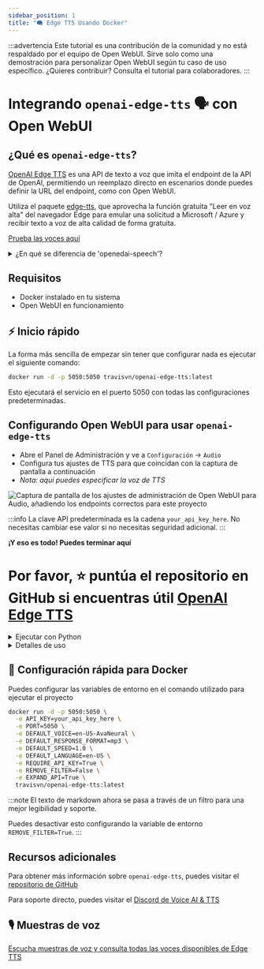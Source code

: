 ```yaml
---
sidebar_position: 1
title: "🗨️ Edge TTS Usando Docker"
---
```


:::advertencia
Este tutorial es una contribución de la comunidad y no está respaldado por el equipo de Open WebUI. Sirve solo como una demostración para personalizar Open WebUI según tu caso de uso específico. ¿Quieres contribuir? Consulta el tutorial para colaboradores.
:::

# Integrando `openai-edge-tts` 🗣️ con Open WebUI

## ¿Qué es `openai-edge-tts`? 

[OpenAI Edge TTS](https://github.com/travisvn/openai-edge-tts) es una API de texto a voz que imita el endpoint de la API de OpenAI, permitiendo un reemplazo directo en escenarios donde puedes definir la URL del endpoint, como con Open WebUI.

Utiliza el paquete [edge-tts](https://github.com/rany2/edge-tts), que aprovecha la función gratuita "Leer en voz alta" del navegador Edge para emular una solicitud a Microsoft / Azure y recibir texto a voz de alta calidad de forma gratuita.

[Prueba las voces aquí](https://tts.travisvn.com)

<details>
  <summary>¿En qué se diferencia de 'openedai-speech'?</summary>

Al igual que [openedai-speech](https://github.com/matatonic/openedai-speech), [openai-edge-tts](https://github.com/travisvn/openai-edge-tts) es un endpoint de API de texto a voz que imita el endpoint de la API de OpenAI, permitiendo un reemplazo directo en escenarios donde se puede llamar al endpoint de OpenAI Speech y se puede configurar la URL del servidor.

`openedai-speech` es una opción más integral que permite la generación completamente offline de voz con múltiples modalidades para elegir.

`openai-edge-tts` es una opción más simple que utiliza un paquete de Python llamado `edge-tts` para generar el audio.

</details>

## Requisitos

- Docker instalado en tu sistema
- Open WebUI en funcionamiento

## ⚡️ Inicio rápido

La forma más sencilla de empezar sin tener que configurar nada es ejecutar el siguiente comando:

```bash
docker run -d -p 5050:5050 travisvn/openai-edge-tts:latest
```

Esto ejecutará el servicio en el puerto 5050 con todas las configuraciones predeterminadas.

## Configurando Open WebUI para usar `openai-edge-tts`

- Abre el Panel de Administración y ve a `Configuración` -> `Audio`
- Configura tus ajustes de TTS para que coincidan con la captura de pantalla a continuación
- _Nota: aquí puedes especificar la voz de TTS_

![Captura de pantalla de los ajustes de administración de Open WebUI para Audio, añadiendo los endpoints correctos para este proyecto](https://utfs.io/f/MMMHiQ1TQaBobmOhsMkrO6Tl2kxX39dbuFiQ8cAoNzysIt7f)

:::info
La clave API predeterminada es la cadena `your_api_key_here`. No necesitas cambiar ese valor si no necesitas seguridad adicional.
:::

**¡Y eso es todo! Puedes terminar aquí**

# Por favor, ⭐️ puntúa el repositorio en GitHub si encuentras útil [OpenAI Edge TTS](https://github.com/travisvn/openai-edge-tts)


<details>
  <summary>Ejecutar con Python</summary>
  
### 🐍 Ejecutar con Python

Si prefieres ejecutar este proyecto directamente con Python, sigue estos pasos para configurar un entorno virtual, instalar dependencias y arrancar el servidor.

#### 1. Clonar el repositorio

```bash
git clone https://github.com/travisvn/openai-edge-tts.git
cd openai-edge-tts
```

#### 2. Configurar un entorno virtual

Crea y activa un entorno virtual para aislar las dependencias:

```bash
# Para macOS/Linux
python3 -m venv venv
source venv/bin/activate

# Para Windows
python -m venv venv
venv\Scripts\activate
```

#### 3. Instalar dependencias

Usa `pip` para instalar los paquetes requeridos listados en `requirements.txt`:

```bash
pip install -r requirements.txt
```

#### 4. Configurar variables de entorno

Crea un archivo `.env` en el directorio raíz y establece las siguientes variables:

```plaintext
API_KEY=your_api_key_here
PORT=5050

DEFAULT_VOICE=en-US-AvaNeural
DEFAULT_RESPONSE_FORMAT=mp3
DEFAULT_SPEED=1.0

DEFAULT_LANGUAGE=en-US

REQUIRE_API_KEY=True
REMOVE_FILTER=False
EXPAND_API=True
```

#### 5. Ejecutar el servidor

Ya configurado, inicia el servidor con:

```bash
python app/server.py
```

El servidor se iniciará en `http://localhost:5050`.

#### 6. Probar la API

Ahora puedes interactuar con la API en `http://localhost:5050/v1/audio/speech` y otros endpoints disponibles. Consulta la sección Uso para ejemplos de solicitudes.

</details>

<details>
  <summary>Detalles de uso</summary>
  
##### Endpoint: `/v1/audio/speech` (alias `/audio/speech`)

Genera audio a partir del texto de entrada. Parámetros disponibles:

**Parámetro requerido:**

- **input** (cadena): El texto a convertir en audio (hasta 4096 caracteres).

**Parámetros opcionales:**

- **model** (cadena): Configura como "tts-1" o "tts-1-hd" (predeterminado: `"tts-1"`).
- **voice** (cadena): Una de las voces compatibles con OpenAI (alloy, echo, fable, onyx, nova, shimmer) o cualquier voz válida de `edge-tts` (predeterminado: `"en-US-AvaNeural"`).
- **response_format** (cadena): Formato de audio. Opciones: `mp3`, `opus`, `aac`, `flac`, `wav`, `pcm` (predeterminado: `mp3`).
- **speed** (número): Velocidad de reproducción (0.25 a 4.0). El valor predeterminado es `1.0`.

:::consejo
Puedes explorar las voces disponibles y escuchar vistas previas en [tts.travisvn.com](https://tts.travisvn.com)
:::

Ejemplo de solicitud con `curl` guardando la salida en un archivo mp3:

```bash
curl -X POST http://localhost:5050/v1/audio/speech \
  -H "Content-Type: application/json" \
  -H "Authorization: Bearer your_api_key_here" \
  -d {
    "input": "¡Hola! Soy tu asistente de IA. Dime cómo puedo ayudar a dar vida a tus ideas.",
    "voice": "echo",
    "response_format": "mp3",
    "speed": 1.0
  } \
  --output speech.mp3
```

O, para alinearse con los parámetros del endpoint de la API de OpenAI:

```bash
curl -X POST http://localhost:5050/v1/audio/speech \
  -H "Content-Type: application/json" \
  -H "Authorization: Bearer your_api_key_here" \
  -d {
    "model": "tts-1",
    "input": "¡Hola! Soy tu asistente de IA. Dime cómo puedo ayudar a dar vida a tus ideas.",
    "voice": "alloy"
  } \
  --output speech.mp3
```

Y un ejemplo de un idioma diferente al inglés:

```bash
curl -X POST http://localhost:5050/v1/audio/speech \
  -H "Content-Type: application/json" \
  -H "Authorization: Bearer your_api_key_here" \
  -d {
    "model": "tts-1",
    "input": "じゃあ、行く。電車の時間、調べておくよ。",
    "voice": "ja-JP-KeitaNeural"
  } \
  --output speech.mp3
```

##### Endpoints adicionales

- **POST/GET /v1/models**: Lista los modelos de TTS disponibles.
- **POST/GET /v1/voices**: Lista las voces de `edge-tts` para un idioma / localización dado.
- **POST/GET /v1/voices/all**: Lista todas las voces de `edge-tts`, con información sobre soporte de idiomas.

:::info
El `/v1` ahora es opcional.

Además, hay endpoints para **Azure AI Speech** y **ElevenLabs** para soporte futuro potencial si los endpoints personalizados de API se permiten para estas opciones en Open WebUI.

Estos pueden deshabilitarse configurando la variable de entorno `EXPAND_API=False`.
:::

</details>

## 🐳 Configuración rápida para Docker

Puedes configurar las variables de entorno en el comando utilizado para ejecutar el proyecto

```bash
docker run -d -p 5050:5050 \
  -e API_KEY=your_api_key_here \
  -e PORT=5050 \
  -e DEFAULT_VOICE=en-US-AvaNeural \
  -e DEFAULT_RESPONSE_FORMAT=mp3 \
  -e DEFAULT_SPEED=1.0 \
  -e DEFAULT_LANGUAGE=en-US \
  -e REQUIRE_API_KEY=True \
  -e REMOVE_FILTER=False \
  -e EXPAND_API=True \
  travisvn/openai-edge-tts:latest
```

:::note
El texto de markdown ahora se pasa a través de un filtro para una mejor legibilidad y soporte.

Puedes desactivar esto configurando la variable de entorno `REMOVE_FILTER=True`.
:::

## Recursos adicionales

Para obtener más información sobre `openai-edge-tts`, puedes visitar el [repositorio de GitHub](https://github.com/travisvn/openai-edge-tts)

Para soporte directo, puedes visitar el [Discord de Voice AI & TTS](https://tts.travisvn.com/discord)

## 🎙️ Muestras de voz

[Escucha muestras de voz y consulta todas las voces disponibles de Edge TTS](https://tts.travisvn.com/)
